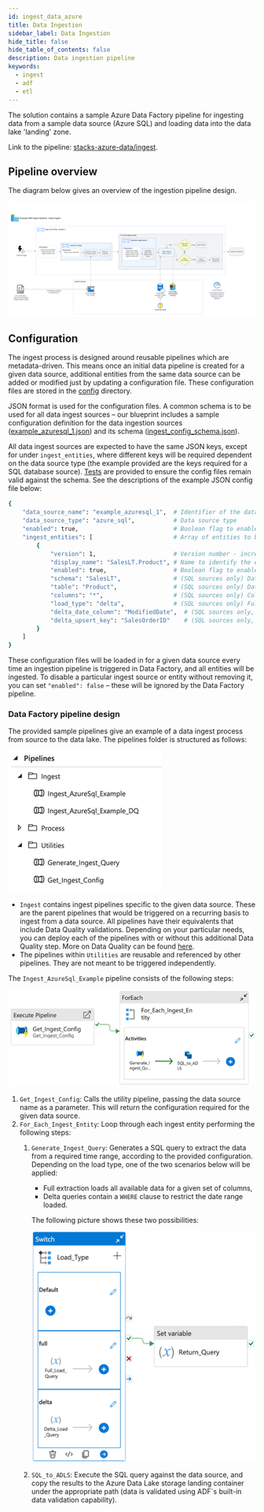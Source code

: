 ```yaml
---
id: ingest_data_azure
title: Data Ingestion
sidebar_label: Data Ingestion
hide_title: false
hide_table_of_contents: false
description: Data ingestion pipeline
keywords:
  - ingest
  - adf
  - etl
---
```


The solution contains a sample Azure Data Factory pipeline for ingesting data from a sample data
source (Azure SQL) and loading data into the data lake 'landing' zone.

Link to the pipeline: [stacks-azure-data/ingest](https://github.com/amido/stacks-azure-data/tree/main/ingest).

## Pipeline overview

The diagram below gives an overview of the ingestion pipeline design.

![ADF_IngestPipelineDesign.png](../../images/ADF_IngestPipelineDesign.png)

## Configuration

The ingest process is designed around reusable pipelines which are metadata-driven. This means once
an initial data pipeline is created for a given data source, additional entities from the same data
source can be added or modified just by updating a configuration file. These configuration files are
stored in the [config](https://github.com/amido/stacks-azure-data/tree/main/ingest/config) directory.

JSON format is used for the configuration files. A common schema is to be used for all data ingest
sources – our blueprint includes a sample configuration definition for the data ingestion sources
([example_azuresql_1.json](https://github.com/amido/stacks-azure-data/blob/main/ingest/config/ingest_sources/example_azuresql_1.json))
and its schema ([ingest_config_schema.json](https://github.com/amido/stacks-azure-data/blob/main/ingest/config/ingest_sources/schema/ingest_config_schema.json)).

All data ingest sources are expected to have the same JSON keys, except for under `ingest_entities`,
where different keys will be required dependent on the data source type (the example provided are
the keys required for a SQL database source).
[Tests](https://github.com/amido/stacks-azure-data/tree/main/ingest/jobs/Ingest_AzureSql_Example/tests/unit)
are provided to ensure the config files remain valid against the schema. See the descriptions of the
example JSON config file below:

```bash
{
    "data_source_name": "example_azuresql_1",  # Identifier of the data source - must be unique
    "data_source_type": "azure_sql",           # Data source type
    "enabled": true,                           # Boolean flag to enable / disable the data source from being ingested
    "ingest_entities": [                       # Array of entities to be ingested from the source
        {
            "version": 1,                      # Version number - increment this if the entity's schema changes
            "display_name": "SalesLT.Product", # Name to identify the entity - must be unique per data source
            "enabled": true,                   # Boolean flag to enable / disable the entity from being ingested
            "schema": "SalesLT",               # (SQL sources only) Database schema
            "table": "Product",                # (SQL sources only) Database table
            "columns": "*",                    # (SQL sources only) Columns to select
            "load_type": "delta",              # (SQL sources only) Full or delta load. If delta load selected, then also include the following keys
            "delta_date_column": "ModifiedDate",  # (SQL sources only, delta load) Date column to use for filtering the date range
            "delta_upsert_key": "SalesOrderID"    # (SQL sources only, delta load) Primary key for determining updated columns in a delta load
        }
    ]
}
```

These configuration files will be loaded in for a given data source every time an ingestion pipeline
is triggered in Data Factory, and all entities will be ingested. To disable a particular ingest
source or entity without removing it, you can set `"enabled": false` – these will be ignored by
the Data Factory pipeline.

### Data Factory pipeline design

The provided sample pipelines give an example of a data ingest process from source to the data lake.
The pipelines folder is structured as follows:

![ADF_IngestPipelinesList.png](../../images/ADF_IngestPipelinesList.png)

* `Ingest` contains ingest pipelines specific to the given data source. These are the parent
pipelines that would be triggered on a recurring basis to ingest from a data source. All pipelines
have their equivalents that include Data Quality validations. Depending on your particular needs,
you can deploy each of the pipelines with or without this additional Data Quality step. More on
Data Quality can be found [here](data_quality_azure.md).
* The pipelines within `Utilities` are reusable and referenced by other pipelines. They are not
meant to be triggered independently.

The `Ingest_AzureSql_Example` pipeline consists of the following steps:

![ADF_Ingest_AzureSql_Example.png](../../images/ADF_Ingest_AzureSql_Example.png)

1. `Get_Ingest_Config`: Calls the utility pipeline, passing the data source name as a parameter.
This will return the configuration required for the given data source.
2. `For_Each_Ingest_Entity`: Loop through each ingest entity performing the following steps:
    1. `Generate_Ingest_Query`: Generates a SQL query to extract the data from a required time range,
    according to the provided configuration. Depending on the load type, one of the two scenarios
    below will be applied:

        * Full extraction loads all available data for a given set of columns,
        * Delta queries contain a `WHERE` clause to restrict the date range loaded.

        The following picture shows these two possibilities:

        ![ADF_IngestGenerateIngestQuery.png](../../images/ADF_IngestGenerateIngestQuery.png)

   2. `SQL_to_ADLS`: Execute the SQL query against the data source, and copy the results to the
   Azure Data Lake storage landing container under the appropriate path (data is validated using
   ADF`s built-in data validation capability).
